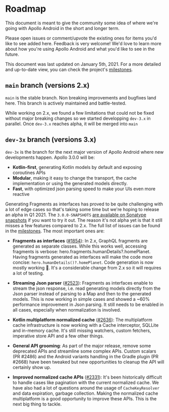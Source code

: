 # Roadmap

This document is meant to give the community some idea of where we're going with Apollo Android in the short and longer term. 

Please open issues or comment/upvote the existing ones for items you'd like to see added here. Feedback is very welcome! We'd love to learn more about how you're using Apollo Android and what you'd like to see in the future.

This document was last updated on January 5th, 2021. For a more detailed and up-to-date view, you can check the project's [milestones](https://github.com/apollographql/apollo-android/milestones?direction=asc&sort=title&state=open).

## `main` branch (versions 2.x)

`main` is the stable branch. Non breaking improvements and bugfixes land here. This branch is actively maintained and battle-tested. 

While working on 2.x, we found a few limitations that could not be fixed without major breaking changes so we started developping `dev-3.x` in parallel. Once `dev-3.x` reaches alpha, it will be merged into `main`

## `dev-3x` branch (versions 3.x)

`dev-3x` is the branch for the next major version of Apollo Android where new developments happen. Apollo 3.0.0 will be:

* **Kotlin-first**, generating Kotlin models by default and exposing coroutines APIs
* **Modular**, making it easy to change the transport, the cache implementation or using the generated models directly. 
* **Fast**, with optimized json parsing speed to make your UIs even more reactive

Generating Fragments as interfaces has proved to be quite challenging with a lot of edge cases so that's taking some time but we're hoping to release an alpha in Q1 2021. The `3.0.0-SNAPSHOTS` [are available on Sonatype snapshots](https://github.com/apollographql/apollo-android#snapshots) if you want to try it out. The reason it's not alpha yet is that it still misses a few features compared to 2.x. The full list of issues can be found in the [milestones](https://github.com/apollographql/apollo-android/milestones?direction=asc&sort=title&state=open). The most important ones are:

- **Fragments as interfaces** ([#1854](https://github.com/apollographql/apollo-android/issues/1854)): In 2.x, GraphQL fragments are generated as separate classes. While this works well, accessing fragments is verbose: hero.fragments.humanDetails?.homePlanet. Having fragments generated as interfaces will make the code more concise: `hero.humanDetails()?.homePlanet`. Code generation is now mostly working 🎉. It's a considerable change from 2.x so it will requires a lot of testing. 

- **Streaming Json parser** ([#2523](https://github.com/apollographql/apollo-android/issues/2523)): Fragments as interfaces enable to stream the json response, i.e. read generating models directly from the Json parser instead of parsing to a Map and then to the generated models. This is now working in simple cases and showed a ~60% performance improvement in Json parsing. It still needs to be enabled in all cases, especially when normalization is involved.

- **Kotlin multiplatform normalized cache** ([#2636](https://github.com/apollographql/apollo-android/issues/2636)): The multiplatform cache infrastructure is now working with a Cache interceptor, SQLLite and in-memory cache. It's still missing watchers, custom fetchers, imperative store API and a few other things.

- **General API grooming**: As part of the major release, remove some deprecated APIs and streamline some complex APIs. Custom scalars (PR #2486) and the Android variants handling in the Gradle plugin (PR #2668) have been tweaked but new opportunities to cleanup the API will certainly show up. 

- **Improved normalized cache APIs** ([#2331](https://github.com/apollographql/apollo-android/issues/2331)): It's been historically difficult to handle cases like pagination with the current normalized cache. We have also had a lot of questions around the usage of `CacheKeyResolver` and data expiration, garbage collection. Making the normalized cache multiplatform is a good opportunity to improve these APIs. This is the next big thing to tackle.




